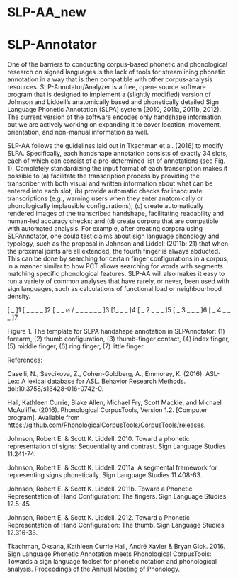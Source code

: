 # SLP-AA_new

# SLP-Annotator

One of the barriers to conducting corpus-based phonetic and phonological research on signed languages is the lack of tools for 
streamlining phonetic annotation in a way that is then compatible with other corpus-analysis resources. SLP-Annotator/Analyzer is a free, open-
source software program that is designed to implement a (slightly modified) version of Johnson 
and Liddell’s anatomically based and phonetically detailed Sign Language Phonetic Annotation (SLPA) system (2010, 2011a, 2011b, 2012). The current version of the software encodes only handshape information, but we are actively working on expanding it to cover location, movement, orientation, and non-manual information as well.
 
  
SLP-AA follows the guidelines laid out in Tkachman et al. (2016) to modify SLPA. Specifically, each handshape annotation 
consists of exactly 34 slots, each of which can consist of a pre-determined list of annotations (see Fig. 1). Completely standardizing 
the input format of each transcription makes it possible to (a) facilitate the transcription process by providing the transcriber with 
both visual and written information about what can be entered into each slot; (b) provide automatic checks for inaccurate 
transcriptions (e.g., warning users when they enter anatomically or phonologically implausible configurations); (c) create automatically
rendered images of the transcribed handshape, facilitating readability and human-led accuracy checks; and (d) create 
corpora that are compatible with automated analysis. For example, after creating corpora using SLPAnnotator, one could test claims about sign language phonology and typology, such as the proposal in Johnson and Liddell (2011b: 21) that when the 
proximal joints are all extended, the fourth finger is always abducted. This can be done by searching for certain finger configurations
in a corpus, in a manner similar to how PCT allows searching for words with segments matching specific phonological features. SLP-AA will
also makes it easy to run a variety of common analyses that have rarely, or never, been used with sign languages, such as calculations
of functional load or neighbourhood density.

[ _ ]1 [ _ _ _ _ ]2 [ _ _ ∅ / _ _ _ _ _ _ ]3 [1_ _ _ ]4 [ _ 2 _ _ _ ]5 [ _ 3 _ _ _ ]6 [ _ 4 _ _ _ ]7

Figure 1. The template for SLPA handshape annotation in SLPAnnotator: (1) forearm, (2) thumb configuration, (3) thumb-finger contact, (4) index finger, (5) middle finger, (6) ring finger, (7) little finger.

References:

Caselli, N., Sevcikova, Z., Cohen-Goldberg, A., Emmorey, K. (2016). ASL-Lex: A lexical database for ASL. Behavior Research Methods. doi:10.3758/s13428-016-0742-0.

Hall, Kathleen Currie, Blake Allen, Michael Fry, Scott Mackie, and Michael McAuliffe. (2016). Phonological CorpusTools, Version 1.2. [Computer program]. Available from https://github.com/PhonologicalCorpusTools/CorpusTools/releases.

Johnson, Robert E. & Scott K. Liddell. 2010. Toward a phonetic representation of signs: Sequentiality and contrast. Sign Language Studies 11.241-74.

Johnson, Robert E. & Scott K. Liddell. 2011a. A segmental framework for representing signs phonetically. Sign Language Studies 11.408-63.

Johnson, Robert E. & Scott K. Liddell. 2011b. Toward a Phonetic Representation of Hand Configuration: The fingers. Sign Language Studies 12.5-45.

Johnson, Robert E. & Scott K. Liddell. 2012. Toward a Phonetic Representation of Hand Configuration: The thumb. Sign Language Studies 12.316-33.

Tkachman, Oksana, Kathleen Currie Hall, André Xavier & Bryan Gick. 2016. Sign Language Phonetic Annotation meets Phonological CorpusTools: Towards a sign language toolset for phonetic notation and phonological analysis. Proceedings of the Annual Meeting of Phonology.
